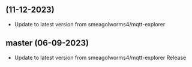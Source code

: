 
##  (11-12-2023)
- Update to latest version from smeagolworms4/mqtt-explorer

## master (06-09-2023)
- Update to latest version from smeagolworms4/mqtt-explorer
Release
